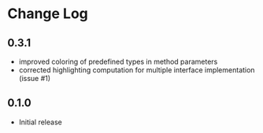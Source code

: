 # Change Log

## 0.3.1

- improved coloring of predefined types in method parameters
- corrected highlighting computation for multiple interface implementation (issue #1)

## 0.1.0
- Initial release